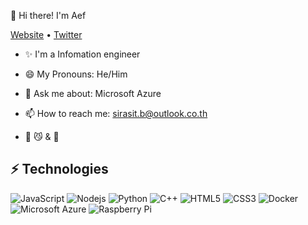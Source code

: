 👋 Hi there! I'm Aef

[Website](https://sway.office.com/icbCSKMj1PiBf0xc) •  [Twitter](https://twitter.com/aeff033)

- ✨ I'm a Infomation engineer 

- 😄 My Pronouns: He/Him
- 💬 Ask me about: Microsoft Azure
- 📫 How to reach me: sirasit.b@outlook.co.th
- 💖 😼 & 🐶



## ⚡ Technologies

![JavaScript](https://img.shields.io/badge/-JavaScript-black?style=flat-square&logo=javascript)
![Nodejs](https://img.shields.io/badge/-Nodejs-black?style=flat-square&logo=Node.js)
![Python](https://img.shields.io/badge/-Python-black?style=flat-square&logo=Python)
![C++](https://img.shields.io/badge/-C++-00599C?style=flat-square&logo=c)
![HTML5](https://img.shields.io/badge/-HTML5-E34F26?style=flat-square&logo=html5&logoColor=white)
![CSS3](https://img.shields.io/badge/-CSS3-1572B6?style=flat-square&logo=css3)
![Docker](https://img.shields.io/badge/-Docker-black?style=flat-square&logo=docker)
![Microsoft Azure](https://img.shields.io/badge/Microsoft%20Azure-232F7E?style=flat-square&logo=microsoft-azure)
![Raspberry Pi](https://img.shields.io/badge/-Raspberry%20Pi-C51A4A?style=flat-square&logo=Raspberry-Pi)





<!--
**aeff60/aeff60** is a ✨ _special_ ✨ repository because its `README.md` (this file) appears on your GitHub profile.
[![Anurag's GitHub stats](https://github-readme-stats.vercel.app/api?username=aeff60)](https://github.com/anuraghazra/github-readme-stats)
Here are some ideas to get you started:
![Visitor Badge](https://visitor-badge.laobi.icu/badge?page_id=aemmadi.aemmadi)
[![Top Langs](https://github-readme-stats.vercel.app/api/top-langs/?username=aeff60&layout=compact)](https://github.com/anuraghazra/github-readme-stats)
[![Top Langs](https://github-readme-stats.vercel.app/api/top-langs/?username=aeff60&layout=compact)](https://github.com/anuraghazra/github-readme-stats)
- 🔭 I’m currently working on ...
- 🌱 I’m currently learning ...
- 👯 I’m looking to collaborate on ...
- 🤔 I’m looking for help with ...
- 💬 Ask me about ...
- 📫 How to reach me: ...
- 😄 Pronouns: ...
- ⚡ Fun fact: ...
-->
